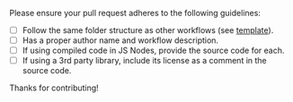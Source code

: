 Please ensure your pull request adheres to the following guidelines:

- [ ] Follow the same folder structure as other workflows (see [template](https://github.com/caido/workflows/tree/main/Workflow%20Template)).
- [ ] Has a proper author name and workflow description.
- [ ] If using compiled code in JS Nodes, provide the source code for each.
- [ ] If using a 3rd party library, include its license as a comment in the source code.

Thanks for contributing!
